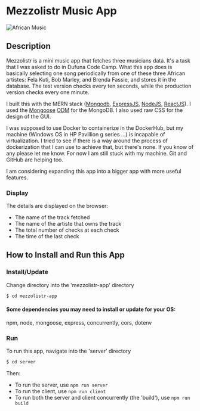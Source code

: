 # Mezzolistr Music App
![African Music](./african_music_img2.jpg)

## Description

Mezzolistr is a mini music app that fetches three musicians data. It's a task that I was asked to do in Dufuna Code Camp.
What this app does is basically selecting one song periodically from one of these three African artistes: Fela Kuti, Bob Marley, and Brenda Fassie, and stores it in the database. The test version checks every ten seconds, while the production version checks every one minute.

I built this with the MERN stack ([Mongodb](https://www.mongodb.com/), [ExpressJS](https://expressjs.com/), [NodeJS](https://nodejs.org/), [ReactJS](https://reactjs.org/)). I used the [Mongoose](https://mongoosejs.com/) [ODM](https://odmdaily.com/) for the MongoDB. I also used raw CSS for the design of the GUI.

I was supposed to use Docker to containerize in the DockerHub, but my machine (Windows OS in HP Pavillion g series ...) is incapable of virtualization. I tried to see if there is a way around the process of dockerization that I can use to achieve that, but there's none. If you know of any please let me know. For now I am still stuck with my machine. Git and GitHub are helping too.

I am considering expanding this app into a bigger app with more useful features.

### Display

The details are displayed on the browser:
- The name of the track fetched
- The name of the artiste that owns the track
- The total number of checks at each check
- The time of the last check

## How to Install and Run this App

### Install/Update

Change directory into the 'mezzolistr-app' directory 
```sh
$ cd mezzolistr-app
```

#### Some dependencies you may need to install or update for your OS:
npm, node, mongoose, express, concurrently, cors, dotenv

### Run
To run this app, navigate into the 'server' directory
```sh
$ cd server
```
Then:
- To run the server, use ```npm run server```
- To run the client, use ```npm run client```
- To run both the server and client concurrently (the 'build'), use ```npm run build```
